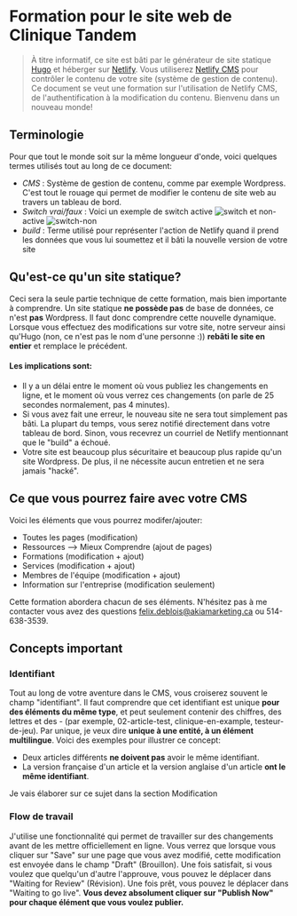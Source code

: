 # Formation pour le site web de Clinique Tandem

> À titre informatif, ce site est bâti par le générateur de site statique [Hugo](https://gohugo.io) et héberger sur [Netlify](https://www.netlify.com/). Vous utiliserez [Netlify CMS](https://www.netlifycms.org/) pour contrôler le contenu de votre site (système de gestion de contenu). Ce document se veut une formation sur l'utilisation de Netlify CMS, de l'authentification à la modification du contenu. Bienvenu dans un nouveau monde!

## Terminologie

Pour que tout le monde soit sur la même longueur d'onde, voici quelques termes utilisés tout au long de ce document:

- *CMS* : Système de gestion de contenu, comme par exemple Wordpress. C'est tout le rouage qui permet de modifier le contenu de site web au travers un tableau de bord.
- *Switch vrai/faux* : Voici un exemple de switch active ![switch](docs/switch.png) et non-active ![switch-non](docs/switch-non.png)
- *build* : Terme utilisé pour représenter l'action de Netlify quand il prend les données que vous lui soumettez et il bâti la nouvelle version de votre site

## Qu'est-ce qu'un site statique? 

Ceci sera la seule partie technique de cette formation, mais bien importante à comprendre. Un site statique **ne possède pas** de base de données, ce n'est **pas** Wordpress. Il faut donc comprendre cette nouvelle dynamique. Lorsque vous effectuez des modifications sur votre site, notre serveur ainsi qu'Hugo (non, ce n'est pas le nom d'une personne :)) **rebâti le site en entier** et remplace le précédent. 

#### Les implications sont:

- Il y a un délai entre le moment où vous publiez les changements en ligne, et le moment où vous verrez ces changements (on parle de 25 secondes normalement, pas 4 minutes).
- Si vous avez fait une erreur, le nouveau site ne sera tout simplement pas bâti. La plupart du temps, vous serez notifié directement dans votre tableau de bord. Sinon, vous recevrez un courriel de Netlify mentionnant que le "build" a échoué.
- Votre site est beaucoup plus sécuritaire et beaucoup plus rapide qu'un site Wordpress. De plus, il ne nécessite aucun entretien et ne sera jamais "hacké".

## Ce que vous pourrez faire avec votre CMS

Voici les éléments que vous pourrez modifer/ajouter:

- Toutes les pages (modification)
- Ressources --> Mieux Comprendre (ajout de pages)
- Formations (modification + ajout)
- Services (modification + ajout)
- Membres de l'équipe (modification + ajout)
- Information sur l'entreprise (modification seulement)

Cette formation abordera chacun de ses éléments. N'hésitez pas à me contacter vous avez des questions [felix.deblois@akiamarketing.ca](mailto:felix.deblois@akiamarketing.ca) ou 514-638-3539.

## Concepts important

### Identifiant

Tout au long de votre aventure dans le CMS, vous croiserez souvent le champ "identifiant". Il faut comprendre que cet identifiant est unique **pour des éléments du même type**, et peut seulement contenir des chiffres, des lettres et des - (par exemple, 02-article-test, clinique-en-example, testeur-de-jeu). Par unique, je veux dire **unique à une entité, à un élément multilingue**. Voici des exemples pour illustrer ce concept:

- Deux articles différents **ne doivent pas** avoir le même identifiant.
- La version française d'un article et la version anglaise d'un article **ont le même identifiant**.

Je vais élaborer sur ce sujet dans la section Modification

### Flow de travail

J'utilise une fonctionnalité qui permet de travailler sur des changements avant de les mettre officiellement en ligne. Vous verrez que lorsque vous cliquer sur "Save" sur une page que vous avez modifié, cette modification est envoyée dans le champ "Draft" (Brouillon). Une fois satisfait, si vous voulez que quelqu'un d'autre l'approuve, vous pouvez le déplacer dans "Waiting for Review" (Révision). Une fois prêt, vous pouvez le déplacer dans "Waiting to go live". **Vous devez absolument cliquer sur "Publish Now" pour chaque élément que vous voulez publier.**